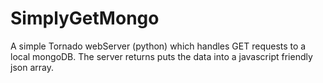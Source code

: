 SimplyGetMongo
==============

A simple Tornado webServer (python) which handles GET requests to a local mongoDB. The server returns puts the data into a javascript friendly json array.